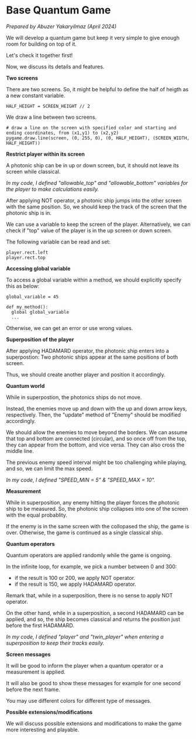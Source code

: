 # Base Quantum Game

_Prepared by Abuzer Yakaryilmaz (April 2024)_

We will develop a quantum game but keep it very simple to give enough room for building on top of it.

Let's check it together first!

Now, we discuss its details and features.

**Two screens**

There are two screens. So, it might be helpful to define the half of heigth as a new constant variable.

```
HALF_HEIGHT = SCREEN_HEIGHT // 2
```

We draw a line between two screens.

```
# draw a line on the screen with specified color and starting and ending coordinates, from (x1,y1) to (x2,y2)
pygame.draw.line(screen, (0, 255, 0), (0, HALF_HEIGHT), (SCREEN_WIDTH, HALF_HEIGHT))
```

**Restrict player within its screen**

A photonic ship can be in up or down screen, but, it should not leave its screen while classical.

_In my code, I defined "allowable_top" and "allowable_bottom" variables for the player to make calculations easily._

After applying NOT operator, a photonic ship jumps into the other screen with the same position. So, we should keep the track of the screen that the photonic ship is in.

We can use a variable to keep the screen of the player. Alternatively, we can check if "top" value of the player is in the up screen or down screen. 

The following variable can be read and set:

```
player.rect.left
player.rect.top
```

**Accessing global variable**

To access a global variable within a method, we should explicitly specify this as below:

```
global_variable = 45

def my_method():
  global global_variable
  ...
```

Otherwise, we can get an error or use wrong values.

**Superposition of the player**

After applying HADAMARD operator, the photonic ship enters into a superpostion: Two photonic ships appear at the same positions of both screen.

Thus, we should create another player and position it accordingly.

**Quantum world**

While in superpostion, the photonics ships do not move.

Instead, the enemies move up and down with the up and down arrow keys, respectively. Then, the "update" method of "Enemy" should be modified accordingly.

We should allow the enemies to move beyond the borders. We can assume that top and bottom are connected (circular), and so once off from the top, they can appear from the bottom, and vice versa. They can also cross the middle line.

The previous enemy speed interval might be too challenging while playing, and so, we can limit the max speed.

_In my code, I defined "SPEED_MIN = 5" & "SPEED_MAX = 10"._

**Measurement**

While in superposition, any enemy hitting the player forces the photonic ship to be measured. So, the photonic ship collapses into one of the screen with the equal probablity.

If the enemy is in the same screen with the collopased the ship, the game is over. Otherwise, the game is continued as a single classical ship.

**Quantum operators**

Quantum operators are applied randomly while the game is ongoing. 

In the infinite loop, for example, we pick a number between 0 and 300:
- if the result is 100 or 200, we apply NOT operator.
- if the result is 150, we apply HADAMARD operator.

Remark that, while in a superposition, there is no sense to apply NOT operator.

On the other hand, while in a superposition, a second HADAMARD can be applied, and so, the ship becomes classical and returns the position just before the first HADAMARD.

_In my code, I defined "player" and "twin_player" when entering a superposition to keep their tracks easily._

**Screen messages**

It will be good to inform the player when a quantum operator or a measurement is applied.

It will also be good to show these messages for example for one second before the next frame.

You may use different colors for different type of messages.

**Possible extensions/modifications**

We will discuss possible extensions and modifications to make the game more interesting and playable.
